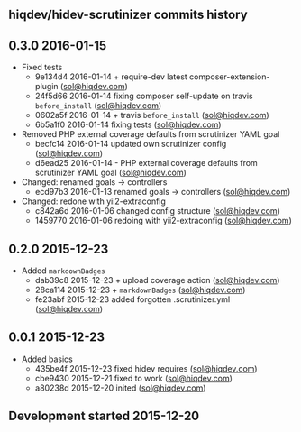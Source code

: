 hiqdev/hidev-scrutinizer commits history
----------------------------------------

## 0.3.0 2016-01-15

- Fixed tests
    - 9e134d4 2016-01-14 + require-dev latest composer-extension-plugin (sol@hiqdev.com)
    - 24f5d66 2016-01-14 fixing composer self-update on travis `before_install` (sol@hiqdev.com)
    - 0602a5f 2016-01-14 + travis `before_install` (sol@hiqdev.com)
    - 6b5a1f0 2016-01-14 fixing tests (sol@hiqdev.com)
- Removed PHP external coverage defaults from scrutinizer YAML goal
    - becfc14 2016-01-14 updated own scrutinizer config (sol@hiqdev.com)
    - d6ead25 2016-01-14 - PHP external coverage defaults from scrutinizer YAML goal (sol@hiqdev.com)
- Changed: renamed goals -> controllers
    - ecd97b3 2016-01-13 renamed goals -> controllers (sol@hiqdev.com)
- Changed: redone with yii2-extraconfig
    - c842a6d 2016-01-06 changed config structure (sol@hiqdev.com)
    - 1459770 2016-01-06 redoing with yii2-extraconfig (sol@hiqdev.com)

## 0.2.0 2015-12-23

- Added `markdownBadges`
    - dab39c8 2015-12-23 + upload coverage action (sol@hiqdev.com)
    - 28ca114 2015-12-23 + `markdownBadges` (sol@hiqdev.com)
    - fe23abf 2015-12-23 added forgotten .scrutinizer.yml (sol@hiqdev.com)

## 0.0.1 2015-12-23

- Added basics
    - 435be4f 2015-12-23 fixed hidev requires (sol@hiqdev.com)
    - cbe9430 2015-12-21 fixed to work (sol@hiqdev.com)
    - a80238d 2015-12-20 inited (sol@hiqdev.com)

## Development started 2015-12-20

